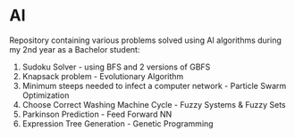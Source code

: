 # AI

Repository containing various problems solved using AI algorithms during my 2nd year as a Bachelor student:

1. Sudoku Solver - using BFS and 2 versions of GBFS
2. Knapsack problem - Evolutionary Algorithm
3. Minimum steeps needed to infect a computer network - Particle Swarm Optimization
4. Choose Correct Washing Machine Cycle - Fuzzy Systems & Fuzzy Sets
5. Parkinson Prediction - Feed Forward NN
6. Expression Tree Generation - Genetic Programming

